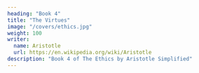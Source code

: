 ```yaml
---
heading: "Book 4"
title: "The Virtues"
image: "/covers/ethics.jpg"
weight: 100
writer:
  name: Aristotle
  url: https://en.wikipedia.org/wiki/Aristotle
description: "Book 4 of The Ethics by Aristotle Simplified"
---
```

